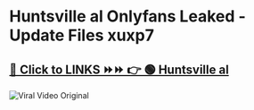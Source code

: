 
 # Huntsville al Onlyfans Leaked - Update Files xuxp7

## <h2><a href="https://clipsfans.com/Huntsville_al&ref=git">🔗 Click to LINKS ⏩⏩ 👉 🟢 Huntsville al </a></h2>

<a href="https://clipsfans.com/Huntsville_al&ref=git" rel="nofollow" data-target="animated-image.originalLink"><img src="https://i.ibb.co.com/xMMVF88/686577567.gif" alt="Viral Video Original" style="max-width: 100%; display: inline-block;" data-target="animated-image.originalImage"></a>


